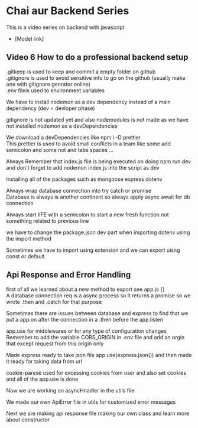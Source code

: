 # Chai aur Backend Series 
This is a video series on backend with javascript<br>
- [Model link] <!--Paste the link here in curly brackets-->
## Video 6 How to do a professional backend setup
.gitkeep is used to keep and commit a empty folder on github <br>
.gitignore is used to avoid sensitive info to go on the github (usually make one with gitignore genrator online) <br>
.env fileis used to environment variables <br>


We have to install nodemon as a dev dependency instead of a main dependency (dev = devloper phase)<br>

gitignore is not updated yet and also nodemodules is not made as we have not installed nodemon as a devDependencies<br>

We download a devDependencies like npm i -D prettier <br> 
This prettier is used to avoid small conflicts in a team like some add semicolon and some not and tabs spaces ...<br>

Always Remember that index.js file is being executed on doing npm run dev and don't forget to add nodemon index.js into the script as dev <br>

Installing all of the packages such as mongoose express dotenv <br>

Always wrap database connection into try catch or promise <br>
Database is always is another continent so always apply async await for db connection <br>

Always start IIFE with a semicolon to start a new fresh function not something related to previous line <br>

we have to change the package.json dev part when importing dotenv using the import method <br>

Sometimes we have to import using extension and we can export uisng const or default <br>

## Api Response and Error Handling 
first of all we learned about a new method to export see app.js {} <br>
A database connection req is a async process so it returns a promise so we wrote .then and .catch for that purpose <br>

Sometimes there are issues between database and express to find that we put a app.on after the connection in a .then before the app.listen <br>

app.use for middlewares or for any type of configuration changes <br>
Remember to add the variable CORS_ORIGIN in .env file and add an orgin that except request from this origin only <br>

Made express ready to take json file app.use(express.json()) and then made it ready for taking data from url <br>

cookie-parese used for excessing cookies from user and also set cookies and all of the app.use is done <br>

Now we are working on asyncHnadler in the utils file <br>

We made our own ApiError file in utils for customized error messages <br>

Next we are making api response file making our own class and learn more about constructor <br>